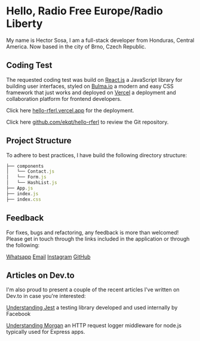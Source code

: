 # Hello, Radio Free Europe/Radio Liberty

My name is Hector Sosa, I am a full-stack developer from Honduras, Central America. Now based in the city of Brno, Czech Republic.

## Coding Test

The requested coding test was build on [React.js](https://reactjs.org/) a JavaScript library for building user interfaces, styled on [Bulma.io](https://bulma.io/) a modern and easy CSS framework that just works and deployed on [Vercel](https://vercel.com/docs) a deployment and collaboration platform for frontend developers. 

Click here [hello-rferl.vercel.app](https://hello-rferl.vercel.app/) for the deployment.

Click here [github.com/ekqt/hello-rferl](https://github.com/ekqt/hello-rferl) to review the Git repository.

## Project Structure
To adhere to best practices, I have build the following directory structure:
```javascript
├── components
│   └── Contact.js
│   └── Form.js
│   └── HashList.js
├── App.js
├── index.js
├── index.css
```

## Feedback
For fixes, bugs and refactoring, any feedback is more than welcomed! Please get in touch through the links included in the application or through the following:

[Whatsapp](https://wa.me/420608984789)
[Email](mailto:ekheinquarto@gmail.com)
[Instagram](https://instagram.com/ekheinquarto)
[GitHub](https://github.com/ekqt)

## Articles on Dev.to
I'm also proud to present a couple of the recent articles I've written on Dev.to in case you're interested:

[Understanding Jest](https://dev.to/ekqt/understanding-jest-2ifm)
a testing library developed and used internally by Facebook

[Understanding Morgan](https://dev.to/ekqt/understanding-morgan-47p1) an HTTP request logger middleware for node.js typically used for Express apps.
